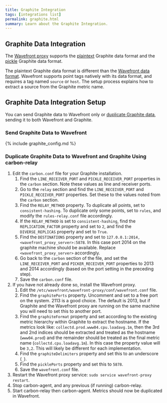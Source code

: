 ```yaml
---
title: Graphite Integration
tags: [integrations list]
permalink: graphite.html
summary: Learn about the Graphite Integration.
---
```

## Graphite Data Integration

The [Wavefront proxy](https://docs.wavefront.com/proxies.html) supports the [plaintext](http://graphite.readthedocs.io/en/latest/feeding-carbon.html#the-plaintext-protocol) Graphite data format and the [pickle](http://graphite.readthedocs.io/en/latest/feeding-carbon.html#the-pickle-protocol) Graphite data format.

The plaintext Graphite data format is different than the [Wavefront data format](https://docs.wavefront.com/wavefront_data_format.html).  Wavefront supports point tags natively with its data format, and requires a tag named `source` or `host`.  The setup process explains how to extract a source from the Graphite metric name.
## Graphite Data Integration Setup

You can send Graphite data to Wavefront only or <a href="#duplicate-graphite-data-to-wavefront-and-graphite-using-carbon-relay">duplicate Graphite data</a>, sending it to both Wavefront and Graphite.



### Send Graphite Data to Wavefront

{% include graphite_config.md %}

<a name="duplicating"></a>

### Duplicate Graphite Data to Wavefront and Graphite Using carbon-relay

1. Edit the `carbon.conf` file for your Graphite installation.
    1. Find the `LINE_RECEIVER_PORT` and `PICKLE_RECEIVER_PORT` properties in the `carbon` section.  Note these values as line and receiver ports.
    1. Go to the `relay` section and find the `LINE_RECEIVER_PORT` and `PICKLE_RECEIVER_PORT` properties.  Set these to the values noted from the `carbon` section.
    1. Find the `RELAY_METHOD` property.  To duplicate all points, set to `consistent-hashing`.  To duplicate only some points, set to `rules`, and modify the `rules-relay.conf` file accordingly.
    1. If the `RELAY_METHOD` is set to `consistent-hashing`, find the `REPLICATION_FACTOR` property and set to `2`, and find the `DIVERSE_REPLICAS` property and set to `True`.
    1. Find the `DESTINATIONS` property and set to `127.0.0.1:2014, <wavefront_proxy_server>:5878`.  In this case port 2014 on the graphite machine should be available.  Replace `<wavefront_proxy_server>` accordingly.
    1. Go back to the `carbon` section of the file, and set the `LINE_RECEIVER_PORT` and `PICKER_RECEIVER_PORT` properties to 2013 and 2014 accordingly (based on the port setting in the preceding step).
    1. Save the `carbon.conf` file.
1. If you have not already done so, install the Wavefront proxy.
    1. Edit the `/etc/wavefront/wavefront-proxy/conf/wavefront.conf` file.
    1. Find the `graphitePorts` property. Uncomment and set to a free port on the system. 2113 is a good choice. The default is 2013, but if Graphite and the Wavefront proxy are running on the same machine you will need to set this to another port.
    1. Find the `graphiteFormat` property and set according to the existing metric hierarchy within Graphite to extract the hostname.  If the metrics look like: `collectd.prod.www04.cpu.loadavg.1m`, then the 3rd and 2nd indices should be extracted and treated as the hostname (`www04.prod`) and the remainder should be treated as the final metric name (`collectd.cpu.loadavg.1m`).  In this case the property value will be `3,2`.  This will likely be different for each implementation.
    1. Find the `graphiteDelimiters` property and set this to an underscore (`_`).
    1. Find the `picklePorts` property and set this to `5878`.
    1. Save the `wavefront.conf` file.
1. Restart the Wavefront proxy service: `sudo service wavefront-proxy restart`.
1. Stop carbon-agent, and any previous (if running) carbon-relay.
1. Start carbon-relay then carbon-agent. Metrics should now be duplicated in Wavefront.




